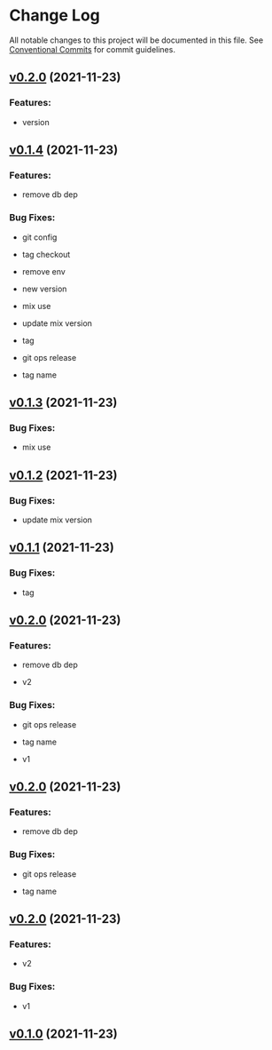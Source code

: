 # Change Log

All notable changes to this project will be documented in this file.
See [Conventional Commits](Https://conventionalcommits.org) for commit guidelines.

<!-- changelog -->

## [v0.2.0](https://github.com/rafaeliga/phx_actions/compare/v0.1.4...v0.2.0) (2021-11-23)




### Features:

* version

## [v0.1.4](https://github.com/rafaeliga/phx_actions/compare/v0.1.3...v0.1.4) (2021-11-23)




### Features:

* remove db dep

### Bug Fixes:

* git config

* tag checkout

* remove env

* new version

* mix use

* update mix version

* tag

* git ops release

* tag name

## [v0.1.3](https://github.com/rafaeliga/phx_actions/compare/v0.1.2...v0.1.3) (2021-11-23)




### Bug Fixes:

* mix use

## [v0.1.2](https://github.com/rafaeliga/phx_actions/compare/v0.1.1...v0.1.2) (2021-11-23)




### Bug Fixes:

* update mix version

## [v0.1.1](https://github.com/rafaeliga/phx_actions/compare/v0.1.0...v0.1.1) (2021-11-23)




### Bug Fixes:

* tag

## [v0.2.0](https://github.com/rafaeliga/phx_actions/compare/v0.1.0...v0.2.0) (2021-11-23)




### Features:

* remove db dep

* v2

### Bug Fixes:

* git ops release

* tag name

* v1

## [v0.2.0](https://github.com/rafaeliga/phx_actions/compare/v0.1.0...v0.2.0) (2021-11-23)




### Features:

* remove db dep

### Bug Fixes:

* git ops release

* tag name

## [v0.2.0](https://github.com/rafaeliga/phx_actions/compare/v0.1.0...v0.2.0) (2021-11-23)




### Features:

* v2

### Bug Fixes:

* v1

## [v0.1.0](https://github.com/rafaeliga/phx_actions/compare/v0.1.0...v0.1.0) (2021-11-23)



